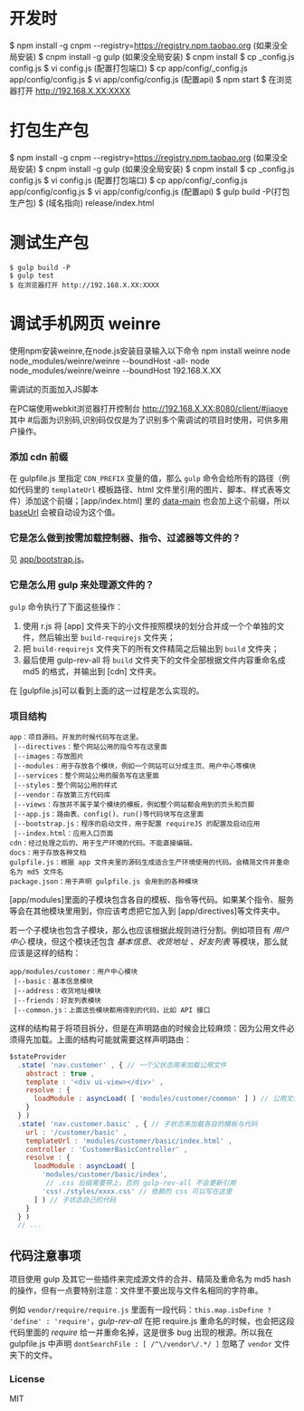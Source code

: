 # 开发时
  $ npm install -g cnpm --registry=https://registry.npm.taobao.org (如果没全局安装)
  $ cnpm install -g gulp (如果没全局安装)
  $ cnpm install
  $ cp _config.js config.js
  $ vi config.js (配置打包端口)
  $ cp app/config/_config.js app/config/config.js
  $ vi app/config/config.js (配置api)
  $ npm start
  $ 在浏览器打开 http://192.168.X.XX:XXXX

# 打包生产包
  $ npm install -g cnpm --registry=https://registry.npm.taobao.org (如果没全局安装)
  $ cnpm install -g gulp (如果没全局安装)
  $ cnpm install
  $ cp _config.js config.js
  $ vi config.js (配置打包端口)
  $ cp app/config/_config.js app/config/config.js
  $ vi app/config/config.js (配置api)
  $ gulp build -P(打包生产包)
  $ (域名指向) release/index.html
# 测试生产包
    $ gulp build -P
    $ gulp test
    $ 在浏览器打开 http://192.168.X.XX:XXXX

# 调试手机网页 weinre

  使用npm安装weinre,在node.js安装目录输入以下命令
  npm install weinre
  node node_modules/weinre/weinre --boundHost -all-
  node node_modules/weinre/weinre --boundHost  192.168.X.XX

  需调试的页面加入JS脚本
  <script src="http://192.168.X.XX:8080/target/target-script-min.js#jiaoye"></script>
  在PC端使用webkit浏览器打开控制台
  http://192.168.X.XX:8080/client/#jiaoye
  其中 #后面为识别码,识别码仅仅是为了识别多个需调试的项目时使用，可供多用户操作。

### 添加 cdn 前缀

在 gulpfile.js 里指定 `CDN_PREFIX` 变量的值，那么 `gulp` 命令会给所有的路径（例如代码里的 `templateUrl` 模板路径、html 文件里引用的图片、脚本、样式表等文件）添加这个前缀；[app/index.html] 里的 [data-main](http://requirejs.org/docs/api.html#data-main) 也会加上这个前缀，所以 [baseUrl](http://requirejs.org/docs/api.html#config-baseUrl) 会被自动设为这个值。

### 它是怎么做到按需加载控制器、指令、过滤器等文件的？
见 [app/bootstrap.js](https://github.com/mzl1988/angularjs-ionic-lazyload/blob/master/app/bootstrap.js)。

### 它是怎么用 gulp 来处理源文件的？

`gulp` 命令执行了下面这些操作：

1. 使用 r.js 将 [app] 文件夹下的小文件按照模块的划分合并成一个个单独的文件，然后输出至 `build-requirejs` 文件夹；
2. 把 `build-requirejs` 文件夹下的所有文件精简之后输出到 `build` 文件夹；
3. 最后使用 gulp-rev-all 将 `build` 文件夹下的文件全部根据文件内容重命名成 md5 的格式，并输出到 [cdn] 文件夹。

在 [gulpfile.js]可以看到上面的这一过程是怎么实现的。

### 项目结构

```
app：项目源码。开发的时候代码写在这里。
 |--directives：整个网站公用的指令写在这里面
 |--images：存放图片
 |--modules：用于存放各个模块，例如一个网站可以分成主页、用户中心等模块
 |--services：整个网站公用的服务写在这里面
 |--styles：整个网站公用的样式
 |--vendor：存放第三方代码库
 |--views：存放并不属于某个模块的模板，例如整个网站都会用到的页头和页脚
 |--app.js：路由表、config()、run()等代码块写在这里面
 |--bootstrap.js：程序的启动文件，用于配置 requireJS 的配置及启动应用
 |--index.html：应用入口页面
cdn：经过处理之后的、用于生产环境的代码。不能直接编辑。
docs：用于存放各种文档
gulpfile.js：根据 app 文件夹里的源码生成适合生产环境使用的代码。会精简文件并重命名为 md5 文件名
package.json：用于声明 gulpfile.js 会用到的各种模块
```

[app/modules]里面的子模块包含各自的模板、指令等代码。如果某个指令、服务等会在其他模块里用到，你应该考虑把它加入到 [app/directives]等文件夹中。

若一个子模块也包含子模块，那么也应该根据此规则进行分割。例如项目有 _用户中心_ 模块，但这个模块还包含 _基本信息_、_收货地址_ 、_好友列表_ 等模块，那么就应该是这样的结构：

```
app/modules/customer：用户中心模块
 |--basic：基本信息模块
 |--address：收货地址模块
 |--friends：好友列表模块
 |--common.js：上面这些模块都用得到的代码，比如 API 接口
```

这样的结构易于将项目拆分，但是在声明路由的时候会比较麻烦：因为公用文件必须得先加载。上面的结构可能就需要这样声明路由：

```js
$stateProvider
  .state( 'nav.customer' , { // 一个父状态用来加载公用文件
    abstract : true ,
    template : '<div ui-view></div>' ,
    resolve : {
      loadModule : asyncLoad( [ 'modules/customer/common' ] ) // 公用文件
    }
  } )
  .state( 'nav.customer.basic' , { // 子状态来加载各自的模板与代码
    url : '/customer/basic' ,
    templateUrl : 'modules/customer/basic/index.html' ,
    controller : 'CustomerBasicController' ,
    resolve : {
      loadModule : asyncLoad( [ 
        'modules/customer/basic/index',
         // .css 后缀需要带上，否则 gulp-rev-all 不会更新引用
        'css!./styles/xxxx.css' // 依赖的 css 可以写在这里
      ] ) // 子状态自己的代码
    }
  } )
  // ...
```

## 代码注意事项

项目使用 gulp 及其它一些插件来完成源文件的合并、精简及重命名为 md5 hash 的操作，但有一点要特别注意：文件里不要出现与文件名相同的字符串。

例如 `vendor/require/require.js` 里面有一段代码：`this.map.isDefine ? 'define' : 'require'`，_gulp-rev-all_ 在把 require.js 重命名的时候，也会把这段代码里面的 _require_ 给一并重命名掉，这是很多 bug 出现的根源。所以我在 gulpfile.js 中声明 `dontSearchFile : [ /^\/vendor\/.*/ ]` 忽略了 `vendor` 文件夹下的文件。

### License
MIT
